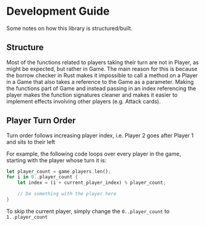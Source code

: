 # Development Guide

Some notes on how this library is structured/built.

## Structure

Most of the functions related to players taking their turn are not in Player,
as might be expected, but rather in Game. The main reason for this is because
the borrow checker in Rust makes it impossible to call a method on a Player
in a Game that also takes a reference to the Game as a parameter. Making the
functions part of Game and instead passing in an index referencing the player
makes the function signatures cleaner and makes it easier to implement effects
involving other players (e.g. Attack cards).

## Player Turn Order

Turn order follows increasing player index, i.e. Player 2 goes after Player 1
and sits to their left

For example, the following code loops over every player in the game, starting
with the player whose turn it is:

```rust
let player_count = game.players.len();
for i in 0..player_count {
    let index = (i + current_player_index) % player_count;

    // Do something with the player here
}
```

To skip the current player, simply change the `0..player_count` to
`1..player_count`
